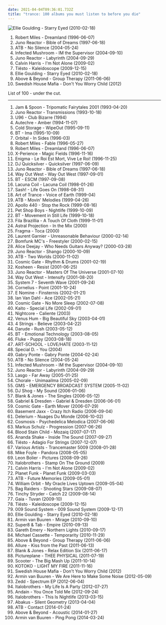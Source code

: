 ```yaml
---
date: 2021-04-04T09:36:01.732Z
title: "trance: 100 albums you must listen to before you die"
---
```

![Ellie Goulding - Starry Eyed (2010-02-18)](https://img.discogs.com/N5uWvAJXzisPcRUyabNK0VMFtZI=/fit-in/600x519/filters:strip_icc():format(jpeg):mode_rgb():quality(90)/discogs-images/R-2337514-1277924801.jpeg.jpg "Ellie Goulding - Starry Eyed (2010-02-18)")
<ol class="albums">
<li data-cover="https://via.placeholder.com/450" data-tags="trance, dream, robert miles" role="button">Robert Miles - Dreamland (1996-06-07)</li>
<li data-cover="http://coverartarchive.org/release/59c9a570-4d4b-414e-90c1-f1f8c59fc21e/4225986565-500.jpg" data-tags="trance, psytrance, goa trance" role="button">Juno Reactor - Bible of Dreams (1997-06-18)</li>
<li data-cover="http://coverartarchive.org/release/0d9879a9-accc-4283-9ac4-fc9bb069573d/25651133073-500.jpg" data-tags="trance, atb" role="button">ATB - No Silence (2004-05-24)</li>
<li data-cover="http://coverartarchive.org/release/e5fe454e-6a3c-3b82-b3af-99f638fb4e3c/11150293974-500.jpg" data-tags="trance, psytrance, electronic" role="button">Infected Mushroom - IM the Supervisor (2004-09-10)</li>
<li data-cover="http://coverartarchive.org/release/8f46f90f-b5e5-443d-bb0f-40151764a950/4043627444-500.jpg" data-tags="trance, electronic, goa, psytrance" role="button">Juno Reactor - Labyrinth (2004-09-29)</li>
<li data-cover="http://coverartarchive.org/release/78bb9e5c-b1cf-4210-954d-58da5b5f23da/8161578340-500.jpg" data-tags="trance, electronic" role="button">Calvin Harris - I'm Not Alone (2009-02)</li>
<li data-cover="http://coverartarchive.org/release/194eeede-5333-42ac-96f3-1290a7aa0935/12527768502-500.jpg" data-tags="trance, electronic" role="button">Tiësto - Kaleidoscope (2009-12-15)</li>
<li data-cover="https://img.discogs.com/N5uWvAJXzisPcRUyabNK0VMFtZI=/fit-in/600x519/filters:strip_icc():format(jpeg):mode_rgb():quality(90)/discogs-images/R-2337514-1277924801.jpeg.jpg" data-tags="trance, electronic, ambient" role="button">Ellie Goulding - Starry Eyed (2010-02-18)</li>
<li data-cover="http://coverartarchive.org/release/a5bd4a0b-6a0d-44e9-8961-94260e83e625/10177231187-500.jpg" data-tags="trance" role="button">Above & Beyond - Group Therapy (2011-06-06)</li>
<li data-cover="https://img.discogs.com/_3FUY2Kf6oacx8Ekl-KK565geR8=/fit-in/600x829/filters:strip_icc():format(jpeg):mode_rgb():quality(90)/discogs-images/R-8607903-1465036825-6104.jpeg.jpg" data-tags="trance, electronic, house, electro house, electro dance" role="button">Swedish House Mafia - Don't You Worry Child (2012)</li>
</ol>
List of 100 - under the cut.
<!-- more -->

_________________

<ol class="albums">
<li data-cover="http://coverartarchive.org/release/4ad5a316-064b-4086-8166-8d958d700877/9075781136-500.jpg" data-tags="trance" role="button">
Jam & Spoon - Tripomatic Fairytales 2001 (1993-04-20)
</li>
<li data-cover="http://coverartarchive.org/release/9c3f584f-dd01-445c-9fac-bbaf7a5abbba/24562001336-500.jpg" data-tags="trance, goa trance" role="button">
Juno Reactor - Transmissions (1993-10-18)
</li>
<li data-cover="http://coverartarchive.org/release/104199d5-f2f3-4fd0-be8b-fa6474551769/6617407330-500.jpg" data-tags="trance, 90s, euro trance, 90's, u96" role="button">
U96 - Club Bizarre (1994)
</li>
<li data-cover="https://via.placeholder.com/450" data-tags="idm, ambient, electronic" role="button">
Autechre - Amber (1994-11-07)
</li>
<li data-cover="http://coverartarchive.org/release/dec5192b-d4de-4e2e-a77f-6f799c146eae/21860504858-500.jpg" data-tags="trance, 90s" role="button">
Cold Storage - WipeOut (1995-09-11)
</li>
<li data-cover="https://img.discogs.com/mrYiUmopiiEbVRP90oG9nohsA0k=/fit-in/600x600/filters:strip_icc():format(jpeg):mode_rgb():quality(90)/discogs-images/R-4113488-1355676491-6205.jpeg.jpg" data-tags="trance, electronic" role="button">
BT - Ima (1995-10-09)
</li>
<li data-cover="https://img.discogs.com/MB7s4Pyk2PsJc95Z_yTqNIz703k=/fit-in/600x589/filters:strip_icc():format(jpeg):mode_rgb():quality(90)/discogs-images/R-31772-1366733878-7061.jpeg.jpg" data-tags="electronic" role="button">
Orbital - In Sides (1996-03)
</li>
<li data-cover="https://via.placeholder.com/450" data-tags="trance, melodic" role="button">
Robert Miles - Fable (1996-05-27)
</li>
<li data-cover="https://via.placeholder.com/450" data-tags="trance, dream, robert miles" role="button">
Robert Miles - Dreamland (1996-06-07)
</li>
<li data-cover="https://via.placeholder.com/450" data-tags="trance" role="button">
X-Perience - Magic Fields (1996-11-16)
</li>
<li data-cover="https://via.placeholder.com/450" data-tags="new age, enigma, ambient" role="button">
Enigma - Le Roi Est Mort, Vive Le Roi! (1996-11-25)
</li>
<li data-cover="http://coverartarchive.org/release/d56c1bd8-4707-4cea-a40a-f9201fc96dfa/1485039311-500.jpg" data-tags="trance" role="button">
DJ Quicksilver - Quicksilver (1997-06-09)
</li>
<li data-cover="http://coverartarchive.org/release/59c9a570-4d4b-414e-90c1-f1f8c59fc21e/4225986565-500.jpg" data-tags="trance, psytrance, goa trance" role="button">
Juno Reactor - Bible of Dreams (1997-06-18)
</li>
<li data-cover="http://coverartarchive.org/release/c6497354-0cb3-4d79-970d-42dea8ec2f15/859143079-500.jpg" data-tags="trance" role="button">
Way Out West - Way Out West (1997-09-01)
</li>
<li data-cover="http://coverartarchive.org/release/f8b4438b-425c-4698-a5d4-b5d939165e2c/6952657222-500.jpg" data-tags="trance" role="button">
BT - ESCM (1997-09-08)
</li>
<li data-cover="http://coverartarchive.org/release/70578657-4756-4024-8836-5a1b34cb83a7/16305003945-500.jpg" data-tags="gothic metal" role="button">
Lacuna Coil - Lacuna Coil (1998-01-26)
</li>
<li data-cover="https://img.discogs.com/Tqn83-BQ8nxnYfVaBjOjbIEM43U=/fit-in/600x600/filters:strip_icc():format(jpeg):mode_rgb():quality(90)/discogs-images/R-12596222-1538294517-8372.jpeg.jpg" data-tags="trance" role="button">
Sash! - Life Goes On (1998-08-31)
</li>
<li data-cover="https://via.placeholder.com/450" data-tags="trance" role="button">
Art of Trance - Voice of Earth (1999-04)
</li>
<li data-cover="https://img.discogs.com/i124lJe2x9EfxS6DADSLaANMlPI=/fit-in/300x300/filters:strip_icc():format(jpeg):mode_rgb():quality(90)/discogs-images/R-48125-1097318746.jpg.jpg" data-tags="trance" role="button">
ATB - Movin' Melodies (1999-04-26)
</li>
<li data-cover="https://img.discogs.com/uFSSM5NNiwabWvmXZimpTwyjLkg=/fit-in/488x473/filters:strip_icc():format(jpeg):mode_rgb():quality(90)/discogs-images/R-80637-1363860266-6734.jpeg.jpg" data-tags="trance, electronic" role="button">
Apollo 440 - Stop the Rock (1999-08-16)
</li>
<li data-cover="http://coverartarchive.org/release/b92ca5de-c74c-36c1-9a0c-e5db91fdce8d/24147114073-500.jpg" data-tags="90s, electronic" role="button">
Pet Shop Boys - Nightlife (1999-10-09)
</li>
<li data-cover="https://via.placeholder.com/450" data-tags="trance" role="button">
BT - Movement in Still Life (1999-10-18)
</li>
<li data-cover="http://coverartarchive.org/release/97615d11-cda2-454a-abe3-5f56550fcce9/4579350238-500.jpg" data-tags="downtempo, electronic, chillout" role="button">
Fila Brazillia - A Touch Of Cloth (1999-11-01)
</li>
<li data-cover="http://coverartarchive.org/release/d616c84c-bce4-499e-bb76-d452a8d67145/7614834168-500.jpg" data-tags="trance, electronic" role="button">
Astral Projection - In the Mix (2000)
</li>
<li data-cover="https://via.placeholder.com/450" data-tags="trance" role="button">
Fragma - Toca (2000)
</li>
<li data-cover="http://coverartarchive.org/release/503cb223-719b-332f-bd81-8d3e182a0308/1171048477-500.jpg" data-tags="techno, electronic" role="button">
Laurent Garnier - Unreasonable Behaviour (2000-02-14)
</li>
<li data-cover="https://via.placeholder.com/450" data-tags="trance" role="button">
Bomfunk MC's - Freestyler (2000-02-15)
</li>
<li data-cover="http://coverartarchive.org/release/2f0596b2-9760-3f65-be75-ccea095ce933/1257772770-500.jpg" data-tags="trance" role="button">
Alice Deejay - Who Needs Guitars Anyway? (2000-03-28)
</li>
<li data-cover="http://coverartarchive.org/release/238adee4-f390-32ec-922c-5a46caee589b/5378433829-500.jpg" data-tags="trance, psytrance, electronic" role="button">
Juno Reactor - Shango (2000-10-09)
</li>
<li data-cover="https://via.placeholder.com/450" data-tags="trance" role="button">
ATB - Two Worlds (2000-11-02)
</li>
<li data-cover="http://coverartarchive.org/release/effc271a-517f-4a1f-bb22-28553f8af8ae/13774033396-500.jpg" data-tags="trance" role="button">
Cosmic Gate - Rhythm & Drums (2001-02-19)
</li>
<li data-cover="https://img.discogs.com/UVRE9KE-Ba7u4VKWfUvi9M4_PDw=/fit-in/600x800/filters:strip_icc():format(jpeg):mode_rgb():quality(90)/discogs-images/R-4377788-1460896455-8546.jpeg.jpg" data-tags="electronic, trip-hop" role="button">
Kosheen - Resist (2001-06-25)
</li>
<li data-cover="http://coverartarchive.org/release/f22b939a-80fc-4dee-90e5-3323894e84a2/17267419224-500.jpg" data-tags="trance, electronic, techno, tribal, goa, sought, cyberrr" role="button">
Juno Reactor - Masters Of The Universe (2001-07-10)
</li>
<li data-cover="https://via.placeholder.com/450" data-tags="trance, electronic" role="button">
Way Out West - Intensify (2001-08-20)
</li>
<li data-cover="https://img.discogs.com/LTfPOC1VxHvhymzkSOO-udUyY-M=/fit-in/200x200/filters:strip_icc():format(jpeg):mode_rgb():quality(90)/discogs-images/R-1050832-1188193703.jpeg.jpg" data-tags="trance, electronic, ambient" role="button">
System 7 - Seventh Wave (2001-09-24)
</li>
<li data-cover="http://coverartarchive.org/release/d467e488-2fae-4175-918b-7c9d10f43737/2876340833-500.jpg" data-tags="japanese" role="button">
Cornelius - Point (2001-10-24)
</li>
<li data-cover="http://coverartarchive.org/release/655aa547-f1fa-49dd-9bba-de30f0aaef11/2106980504-500.jpg" data-tags="trance, e nomine" role="button">
E Nomine - Finsternis (2002-01-21)
</li>
<li data-cover="http://coverartarchive.org/release/207ea20b-a0a6-4148-b842-f0d9ffc3cb94/24473768644-500.jpg" data-tags="trance, ian van dahl" role="button">
Ian Van Dahl - Ace (2002-05-21)
</li>
<li data-cover="https://img.discogs.com/qKZX-Kpc-1wPlB3HPdJ4B44mUYc=/fit-in/600x600/filters:strip_icc():format(jpeg):mode_rgb():quality(90)/discogs-images/R-11242062-1512574067-8739.jpeg.jpg" data-tags="trance, progressive trance, schiller" role="button">
Cosmic Gate - No More Sleep (2002-07-08)
</li>
<li data-cover="http://coverartarchive.org/release/3015394f-582f-489a-929b-5703e38899e1/14359900988-500.jpg" data-tags="trance, electronica, ambient, techno, tech house, minimal techno, -listen, -listen tech" role="button">
Kaito - Special Life (2002-09-01)
</li>
<li data-cover="http://coverartarchive.org/release/ece81cf6-df1e-410f-a01e-3a49fb051010/4540240567-500.jpg" data-tags="trance, hardcore, dance, techno, happy hardcore, j-rock, nightcore" role="button">
Nightcore - Caliente (2003)
</li>
<li data-cover="http://coverartarchive.org/release/34e10a2d-bc95-4a83-93bf-6537a17d250a/8467051409-500.jpg" data-tags="trance, female vocalists" role="button">
Venus Hum - Big Beautiful Sky (2003-04-01)
</li>
<li data-cover="https://img.discogs.com/v-b1QDFEyZlhvJhWBpI0gmty1j8=/fit-in/600x600/filters:strip_icc():format(jpeg):mode_rgb():quality(90)/discogs-images/R-4275098-1360495678-3373.jpeg.jpg" data-tags="trance, dance" role="button">
4 Strings - Believe (2003-04-22)
</li>
<li data-cover="https://img.discogs.com/lCcXkUQ3G6nD7sbHKMaqW5jYc0U=/fit-in/298x300/filters:strip_icc():format(jpeg):mode_rgb():quality(90)/discogs-images/R-322385-1100938422.jpg.jpg" data-tags="trance" role="button">
Darude - Rush (2003-05-12)
</li>
<li data-cover="http://coverartarchive.org/release/7bef0144-6bd9-3c54-b8e7-c1166ec1ed52/6955118811-500.jpg" data-tags="trance" role="button">
BT - Emotional Technology (2003-08-05)
</li>
<li data-cover="http://coverartarchive.org/release/a80b68e3-227b-4536-9b25-9c0aa51c1359/6493811465-500.jpg" data-tags="electronic" role="button">
Fluke - Puppy (2003-08-18)
</li>
<li data-cover="https://img.discogs.com/4z4-wuMGb_2UerUnNf1O8nUyjCs=/fit-in/354x355/filters:strip_icc():format(jpeg):mode_rgb():quality(90)/discogs-images/R-10139722-1492328144-1298.jpeg.jpg" data-tags="trance, noise rock, power pop, shoegaze, dream pop" role="button">
ART-SCHOOL - LOVE/HATE (2003-11-12)
</li>
<li data-cover="https://via.placeholder.com/450" data-tags="trance, female vocalists, dance, euro trance, favorite, eurotrance, cascada" role="button">
Special D. - You (2004)
</li>
<li data-cover="http://coverartarchive.org/release/ad55ac7f-0ead-41da-8921-59ef6ad4eb49/7263878016-500.jpg" data-tags="trance, electronic, dance, euro trance, 90s dance, favorite, eurotrance, love fav, tagada" role="button">
Gabry Ponte - Gabry Ponte (2004-02-24)
</li>
<li data-cover="http://coverartarchive.org/release/0d9879a9-accc-4283-9ac4-fc9bb069573d/25651133073-500.jpg" data-tags="trance, atb" role="button">
ATB - No Silence (2004-05-24)
</li>
<li data-cover="http://coverartarchive.org/release/e5fe454e-6a3c-3b82-b3af-99f638fb4e3c/11150293974-500.jpg" data-tags="trance, psytrance, electronic" role="button">
Infected Mushroom - IM the Supervisor (2004-09-10)
</li>
<li data-cover="http://coverartarchive.org/release/8f46f90f-b5e5-443d-bb0f-40151764a950/4043627444-500.jpg" data-tags="trance, electronic, goa, psytrance" role="button">
Juno Reactor - Labyrinth (2004-09-29)
</li>
<li data-cover="http://coverartarchive.org/release/be4239cc-b872-4922-a89a-606be49a924a/26326050533-500.jpg" data-tags="trance, dance" role="button">
Lasgo - Far Away (2005-01-25)
</li>
<li data-cover="https://via.placeholder.com/450" data-tags="trance, c, techno, finnish, syksy, euro-trance" role="button">
Chorale - Unimaailma (2005-02-09)
</li>
<li data-cover="http://coverartarchive.org/release/05998956-a7bf-475c-8c1a-20bfa987366e/8312618887-500.jpg" data-tags="trance, electronic, psytrance" role="button">
GMS - EMERGENCY BROADCAST SYSTEM (2005-11-02)
</li>
<li data-cover="https://via.placeholder.com/450" data-tags="trance" role="button">
DJ Shog - My Sound (2006-01-06)
</li>
<li data-cover="https://img.discogs.com/w0Sc4D7G_DefgVvh2ZTa4X0V-to=/fit-in/558x557/filters:strip_icc():format(jpeg):mode_rgb():quality(90)/discogs-images/R-943224-1327012945.jpeg.jpg" data-tags="trance, electronic" role="button">
Blank & Jones - The Singles (2006-05-12)
</li>
<li data-cover="http://coverartarchive.org/release/6cbf0215-0171-3d6c-936c-5a99288d2c12/2272010777-500.jpg" data-tags="trance, electronic, progressive trance" role="button">
Gabriel & Dresden - Gabriel & Dresden (2006-06-01)
</li>
<li data-cover="https://img.discogs.com/ChI7PbeWqTh3_R35q3Annt2vf-s=/fit-in/600x598/filters:strip_icc():format(jpeg):mode_rgb():quality(90)/discogs-images/R-761956-1422439292-8261.jpeg.jpg" data-tags="trance, electronic" role="button">
Cosmic Gate - Earth Mover (2006-07-29)
</li>
<li data-cover="http://coverartarchive.org/release/a141c6d9-6116-4dde-92a6-7cd7f763d070/3406106230-500.jpg" data-tags="dance, electronic" role="button">
Basement Jaxx - Crazy Itch Radio (2006-09-04)
</li>
<li data-cover="https://img.discogs.com/3OrYV7vDuHttlFZrqO9dsg3FliI=/fit-in/537x529/filters:strip_icc():format(jpeg):mode_rgb():quality(90)/discogs-images/R-3603344-1337006968-1126.jpeg.jpg" data-tags="ambient" role="button">
Delerium - Nuages Du Monde (2006-10-02)
</li>
<li data-cover="https://via.placeholder.com/450" data-tags="trance, electronica, goa, psytrance, kim kardashian, pamela anderson, anna nicole smith, carmen electra, victoria silvstedt, jade laroche, jenny mccarthy" role="button">
Cosmosis - Psychedelica Melodica (2007-06-06)
</li>
<li data-cover="http://coverartarchive.org/release/e39d3578-2cdd-4fc4-9761-7a1946d20860/7223022655-500.jpg" data-tags="trance" role="button">
Markus Schulz - Progression (2007-06-26)
</li>
<li data-cover="https://img.discogs.com/gJexrv8EUtSxENPbJNkKITntn5I=/fit-in/600x598/filters:strip_icc():format(jpeg):mode_rgb():quality(90)/discogs-images/R-1555634-1447172266-7234.jpeg.jpg" data-tags="melodic death metal" role="button">
Blood Stain Child - Mozaiq (2007-07-17)
</li>
<li data-cover="http://coverartarchive.org/release/2a6f86f2-65cf-4850-9dfe-fe493e63cc12/12494213750-500.jpg" data-tags="trance, electronic, psytrance, full-on" role="button">
Ananda Shake - Inside The Sound (2007-09-27)
</li>
<li data-cover="https://img.discogs.com/hPVupO0WrQD0Bdiw8iLFuxRoES4=/fit-in/400x400/filters:strip_icc():format(jpeg):mode_rgb():quality(90)/discogs-images/R-2750604-1339649539-6681.jpeg.jpg" data-tags="trance, epic trance" role="button">
Tiësto - Adagio For Strings (2007-12-07)
</li>
<li data-cover="http://coverartarchive.org/release/cdb09763-f619-4017-a3d5-eb36db19a778/26134764452-500.jpg" data-tags="trance, electronic, progressive trance, uplifting trance" role="button">
Various Artists - Trancemaster 5009 (2008-01-28)
</li>
<li data-cover="https://img.discogs.com/LyPMKVGe_U-7ijtQhpGfd2DaX4I=/fit-in/600x600/filters:strip_icc():format(jpeg):mode_rgb():quality(90)/discogs-images/R-1571972-1229333521.jpeg.jpg" data-tags="trance, electronic, darude, armind" role="button">
Mike Foyle - Pandora (2008-05-05)
</li>
<li data-cover="https://img.discogs.com/BkxGayoIIJDt9ogBoBIhWgyzTp4=/fit-in/600x600/filters:strip_icc():format(jpeg):mode_rgb():quality(90)/discogs-images/R-1444087-1349507008-6731.jpeg.jpg" data-tags="trance" role="button">
Leon Bolier - Pictures (2008-09-26)
</li>
<li data-cover="http://coverartarchive.org/release/70f98182-7a57-44a8-adeb-5aecaaeac206/9823154784-500.jpg" data-tags="trance, dance, techno, german" role="button">
Italobrothers - Stamp On The Ground (2009)
</li>
<li data-cover="http://coverartarchive.org/release/78bb9e5c-b1cf-4210-954d-58da5b5f23da/8161578340-500.jpg" data-tags="trance, electronic" role="button">
Calvin Harris - I'm Not Alone (2009-02)
</li>
<li data-cover="http://coverartarchive.org/release/392802a1-bcd6-47a4-9caf-6202d1779d19/6677039489-500.jpg" data-tags="trance, chillout, electronic, trip-hop, indie, alternative, ambient, downtempo, funk, techno, house, lounge" role="button">
Planet Funk - Planet Funk (2009-03-03)
</li>
<li data-cover="http://coverartarchive.org/release/8c37b58d-4ada-3629-b38e-17988ca14e55/7452696649-500.jpg" data-tags="trance, electronic, vocal trance" role="button">
ATB - Future Memories (2009-05-01)
</li>
<li data-cover="https://img.discogs.com/wbCKutXKYFTyPBIeSHG7DTYzI0A=/fit-in/600x458/filters:strip_icc():format(jpeg):mode_rgb():quality(90)/discogs-images/R-33780-1234864551.jpeg.jpg" data-tags="trance, chillout, ambient, 00s, music i tried but didnt like, smooth chillout" role="button">
William Orbit - My Oracle Lives Uptown (2009-05-04)
</li>
<li data-cover="http://coverartarchive.org/release/b0859310-5eee-40dc-88ac-9cd761f91d49/6576902413-500.jpg" data-tags="trance, electronic, dance, australian, house" role="button">
Bag Raiders - Shooting Stars (2009-08-07)
</li>
<li data-cover="http://coverartarchive.org/release/6b9798de-6288-4b51-87bb-de0bcc51e2d4/24711110047-500.jpg" data-tags="trance, hip hop, pop, dance, house, tinchy stryder" role="button">
Tinchy Stryder - Catch 22 (2009-08-14)
</li>
<li data-cover="https://img.discogs.com/bBkhKswaguiD1CW8rm5exoflEVc=/fit-in/600x337/filters:strip_icc():format(jpeg):mode_rgb():quality(90)/discogs-images/R-15010350-1585474077-9177.jpeg.jpg" data-tags="trance, electronic, progressive trance, uplifting trance" role="button">
Gaia - Tuvan (2009-10)
</li>
<li data-cover="http://coverartarchive.org/release/194eeede-5333-42ac-96f3-1290a7aa0935/12527768502-500.jpg" data-tags="trance, electronic" role="button">
Tiësto - Kaleidoscope (2009-12-15)
</li>
<li data-cover="http://coverartarchive.org/release/8cc6207e-cfc2-40d9-a564-0d64aed50b0d/10048437518-500.jpg" data-tags="trance, electronic, pop rock, vocal trance, uplifting trance" role="button">
009 Sound System - 009 Sound System (2009-12-17)
</li>
<li data-cover="https://img.discogs.com/N5uWvAJXzisPcRUyabNK0VMFtZI=/fit-in/600x519/filters:strip_icc():format(jpeg):mode_rgb():quality(90)/discogs-images/R-2337514-1277924801.jpeg.jpg" data-tags="trance, electronic, ambient" role="button">
Ellie Goulding - Starry Eyed (2010-02-18)
</li>
<li data-cover="http://coverartarchive.org/release/ca46bf9c-97e5-3592-8d1f-3f00592fc690/1133356400-500.jpg" data-tags="trance" role="button">
Armin van Buuren - Mirage (2010-09-10)
</li>
<li data-cover="http://coverartarchive.org/release/329af9b8-c39c-47b8-817e-96b913052960/4693469732-500.jpg" data-tags="trance, progressive trance, anjunabeats" role="button">
Super8 & Tab - Empire (2010-09-13)
</li>
<li data-cover="http://coverartarchive.org/release/9da472d1-6042-48e3-ae75-fcc0a9f364e2/1230594177-500.jpg" data-tags="trance, progressive trance, vocal trance, uplifting trance" role="button">
Gareth Emery - Northern Lights (2010-09-17)
</li>
<li data-cover="http://coverartarchive.org/release/e9115c35-6356-437d-a33b-971aff59160a/10191944200-500.jpg" data-tags="trance, electronic, dance, house, electro house, finnish, progressive house, anjunadeep, synthwave, music i want to check out, progressive electro house" role="button">
Michael Cassette - Temporarity (2010-11-29)
</li>
<li data-cover="http://coverartarchive.org/release/a5bd4a0b-6a0d-44e9-8961-94260e83e625/10177231187-500.jpg" data-tags="trance" role="button">
Above & Beyond - Group Therapy (2011-06-06)
</li>
<li data-cover="http://coverartarchive.org/release/89757436-84e4-4567-aa11-87d08c7ff35a/999438549-500.jpg" data-tags="trance" role="button">
Allure - Kiss from the Past (2011-06-13)
</li>
<li data-cover="http://coverartarchive.org/release/9541694c-8913-4a26-99c6-f44a0bbfa7b6/6945422643-500.jpg" data-tags="trance, chillout, electronic, ambient, techno, house, lounge, progressive trance" role="button">
Blank & Jones - Relax Edition Six (2011-06-17)
</li>
<li data-cover="https://img.discogs.com/RiURtSiDgw8hCLlQefhEq6ze8B8=/fit-in/300x300/filters:strip_icc():format(jpeg):mode_rgb():quality(90)/discogs-images/R-3000800-1311122520.jpeg.jpg" data-tags="noise, trance, electronic, electro" role="button">
Pictureplane - THEE PHYSICAL (2011-07-19)
</li>
<li data-cover="https://img.discogs.com/LBguTRR4iLYytpQCJv5yrjkbkA0=/fit-in/600x521/filters:strip_icc():format(jpeg):mode_rgb():quality(90)/discogs-images/R-436135-1605611803-3658.jpeg.jpg" data-tags="trance, electronic, pop, hardcore, dubstep, dance, techno, house, rave, eurodance, favorite, scooter, edm, hardstyle" role="button">
Scooter - The Big Mash Up (2011-10-14)
</li>
<li data-cover="http://coverartarchive.org/release/e38fd295-b1bd-4d89-bdea-808ef5933615/5974818759-500.jpg" data-tags="trance, electropop, japanese, female vocalists, jpop, asian, anime, j-pop, electro-pop, i've, asian music, asian pop" role="button">
KOTOKO - LIGHT MY FIRE (2011-11-16)
</li>
<li data-cover="https://img.discogs.com/_3FUY2Kf6oacx8Ekl-KK565geR8=/fit-in/600x829/filters:strip_icc():format(jpeg):mode_rgb():quality(90)/discogs-images/R-8607903-1465036825-6104.jpeg.jpg" data-tags="trance, electronic, house, electro house, electro dance" role="button">
Swedish House Mafia - Don't You Worry Child (2012)
</li>
<li data-cover="http://coverartarchive.org/release/d4737fca-bb75-405a-bd64-6123b3c5fb68/2966751527-500.jpg" data-tags="trance, electronic, dance, progressive trance, vocal trance" role="button">
Armin van Buuren - We Are Here to Make Some Noise (2012-05-09)
</li>
<li data-cover="http://coverartarchive.org/release/58c86567-453f-466a-aa4c-1adc0b10d342/1781484416-500.jpg" data-tags="trance, dubstep, electro, house, progressive house" role="button">
Zedd - Spectrum EP (2012-06-04)
</li>
<li data-cover="http://coverartarchive.org/release/30483241-09a0-4f5b-90b2-46141956a2f2/4049288536-500.jpg" data-tags="trance, electronic, electro, dance, house, electro house" role="button">
Italobrothers - My Life Is A Party (2012-07-27)
</li>
<li data-cover="https://img.discogs.com/-eB_VO2lyZHrSFy_ip7slfls3DM=/fit-in/600x600/filters:strip_icc():format(jpeg):mode_rgb():quality(90)/discogs-images/R-3985958-1351439856-6101.jpeg.jpg" data-tags="trance, electronica, vocal trance" role="button">
Andain - You Once Told Me (2012-09-24)
</li>
<li data-cover="http://coverartarchive.org/release/7261b1d2-c848-445a-9119-a8bec4075ba0/3703335110-500.jpg" data-tags="trance, electronic, dance, house, hard trance" role="button">
Italobrothers - This Is Nightlife (2013-03-15)
</li>
<li data-cover="http://coverartarchive.org/release/6122ca09-a4ca-4d13-96c5-2b1ea502e7f5/3984827641-500.jpg" data-tags="trance, electronic, psychill" role="button">
Abakus - Silent Geometry (2013-04-04)
</li>
<li data-cover="http://coverartarchive.org/release/84d20b43-5e5a-44a1-a8e1-a4a8ad303e91/6311160220-500.jpg" data-tags="trance, vocal trance" role="button">
ATB - Contact (2014-01-24)
</li>
<li data-cover="http://coverartarchive.org/release/57ae1538-5b8a-4ef8-b8a9-a47c809ea30d/7621866109-500.jpg" data-tags="trance, acoustic" role="button">
Above & Beyond - Acoustic (2014-01-27)
</li>
<li data-cover="http://coverartarchive.org/release/6ae1b57c-b981-4e1c-89fd-87c77a815ced/6836020925-500.jpg" data-tags="trance, electronic, progressive trance" role="button">
Armin van Buuren - Ping Pong (2014-03-24)
</li>
</ol>